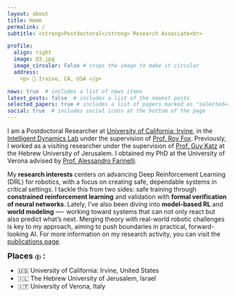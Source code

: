 ```yaml
---
layout: about
title: Home
permalink: /
subtitle: <strong>Postdoctoral</strong> Research Associate<br>

profile:
  align: right
  image: D3.jpg
  image_circular: False # crops the image to make it circular
  address: 
    <p> 📍 Irvine, CA, USA </p>

news: true  # includes a list of news items
latest_posts: false  # includes a list of the newest posts
selected_papers: true # includes a list of papers marked as "selected={true}"
social: true  # includes social icons at the bottom of the page
---
```


I am a Postdoctoral Researcher at [University of California: Irvine](https://uci.edu), in the [Intelligent Dynamics Lab](https://indylab.org) under the supervision of [Prof. Roy Fox](https://royf.org). Previously, I worked as a visiting researcher under the supervision of [Prof. Guy Katz](https://www.katz-lab.com/) at the Hebrew University of Jerusalem. I obtained my PhD at the University of Verona advised by [Prof. Alessandro Farinelli](http://profs.sci.univr.it/~farinelli/).

My **research interests** centers on advancing Deep Reinforcement Learning (DRL) for robotics, with a focus on creating safe, dependable systems in critical settings. I tackle this from two sides: safe training through **constrained reinforcement learning** and validation with **formal verification of neural networks**. Lately, I’ve also been diving into **model-based RL** and **world modeling** —- working toward systems that can not only react but also predict what’s next. Merging theory with real-world robotic challenges is key to my approach, aiming to push boundaries in practical, forward-looking AI. For more information on my research activity, you can visit the [publications page](https://d-corsi.github.io/publications/).

<font size= "4"><strong>Places</strong></font> <font size= "1"><strong>(📍)</strong></font> <font size= "4"><strong>:</strong></font>

- 🇺🇸 University of California: Irvine, United States
- 🇮🇱 The Hebrew University of Jerusalem, Israel
- 🇮🇹 University of Verona, Italy 
